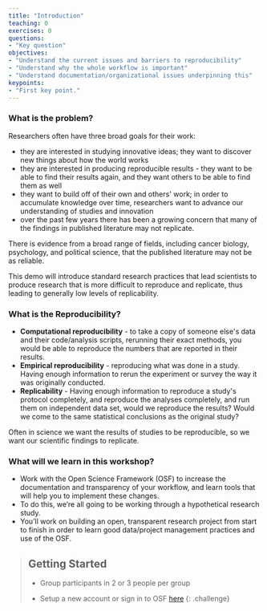 ```yaml
---
title: "Introduction"
teaching: 0
exercises: 0
questions:
- "Key question"
objectives:
- "Understand the current issues and barriers to reproducibility"
- "Understand why the whole workflow is important"
- "Understand documentation/organizational issues underpinning this"
keypoints:
- "First key point."
---
```


### What is the problem?

Researchers often have three broad goals for their work:

* they are interested in studying innovative ideas; they want to discover new things about how the world works
* they are interested in producing reproducible results - they want to be able to find their results again, and they want others to be able to find them as well
* they want to build off of their own and others' work; in order to accumulate knowledge over time, researchers want to advance our understanding of studies and innovation
* over the past few years there has been a growing concern that many of the findings in published literature may not replicate.

There is evidence from a broad range of fields, including cancer biology, psychology, and political science, that the published literature may not be as reliable.

This demo will introduce standard research practices that lead scientists to produce research that is more difficult to reproduce and replicate, thus leading to generally low levels of replicability.

### What is the Reproducibility?

* **Computational reproducibility** - to take a copy of someone else's data and their code/analysis scripts, rerunning their exact methods, you would be able to reproduce the numbers that are reported in their results.
* **Empirical reproducibility** - reproducing what was done in a study. Having enough information to rerun the experiment or survey the way it was originally conducted.
* **Replicability** - Having enough information to reproduce a study's protocol completely, and reproduce the analyses completely, and run them on independent data set, would we reproduce the results? Would we come to the same statistical conclusions as the original study?

Often in science we want the results of studies to be reproducible, so we want our scientific findings to replicate.

### What will we learn in this workshop?

* Work with the Open Science Framework (OSF) to increase the documentation and transparency of your workflow, and learn tools that will help you to implement these changes.
* To do this, we’re all going to be working through a hypothetical research study.
* You’ll work on building an open, transparent research project from start to finish in order to learn good data/project management practices and use of the OSF.

>## Getting Started
> * Group participants in 2 or 3 people per group
>
> * Setup a new account or sign in to OSF [here](http://osf.io)
{: .challenge}
